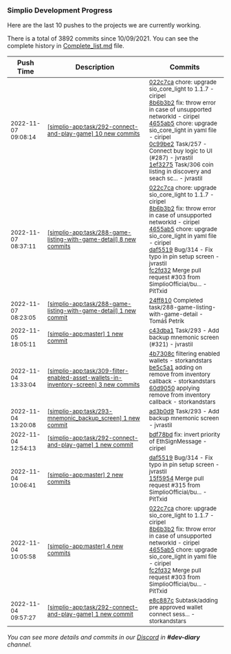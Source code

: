 
### Simplio Development Progress

Here are the last 10 pushes to the projects we are currently working.

There is a total of 3892 commits since 10/09/2021. You can see the complete history in
 [Complete_list.md](Complete_list.md) file.

| Push Time | Description | Commits |
| --- | --- | --- |
| <sub>2022-11-07 09:08:14</sub> | <sub>[[simplio-app:task/292\-connect\-and\-play\-game] 10 new commits](https://github.com/SimplioOfficial/simplio-app/compare/bdf78bdd12f6...c37c201da80d)</sub> | <sub>[022c7ca](https://github.com/SimplioOfficial/simplio-app/commit/022c7ca0b3b8e1a34c47f864f1143487dbc5cf18) chore: upgrade sio_core_light to 1.1.7 - ciripel<br>[8b6b3b2](https://github.com/SimplioOfficial/simplio-app/commit/8b6b3b2ae9c62794f5834820317256e6780d3921) fix: throw error in case of unsupported networkId - ciripel<br>[4655ab5](https://github.com/SimplioOfficial/simplio-app/commit/4655ab52927f7cee5ff4d8e3e14e41a0a3b8cd6a) chore: upgrade sio_core_light in yaml file - ciripel<br>[0c99be2](https://github.com/SimplioOfficial/simplio-app/commit/0c99be22539969416f2cc52c997c56e9c3703fbb) Task/257 - Connect buy logic to UI (#287) - jvrastil<br>[1ef3275](https://github.com/SimplioOfficial/simplio-app/commit/1ef3275c69b6ae37c11a6f5707d0d70f5c8903e0) Task/306 coin listing in discovery and seach sc... - jvrastil</sub> |
| <sub>2022-11-07 08:37:11</sub> | <sub>[[simplio-app:task/288\-game\-listing\-with\-game\-detail] 8 new commits](https://github.com/SimplioOfficial/simplio-app/compare/24ff810e1589...dc10ea725daf)</sub> | <sub>[022c7ca](https://github.com/SimplioOfficial/simplio-app/commit/022c7ca0b3b8e1a34c47f864f1143487dbc5cf18) chore: upgrade sio_core_light to 1.1.7 - ciripel<br>[8b6b3b2](https://github.com/SimplioOfficial/simplio-app/commit/8b6b3b2ae9c62794f5834820317256e6780d3921) fix: throw error in case of unsupported networkId - ciripel<br>[4655ab5](https://github.com/SimplioOfficial/simplio-app/commit/4655ab52927f7cee5ff4d8e3e14e41a0a3b8cd6a) chore: upgrade sio_core_light in yaml file - ciripel<br>[daf5519](https://github.com/SimplioOfficial/simplio-app/commit/daf5519ff0996a523c7e101d6b89d1b7c302161e) Bug/314 - Fix typo in pin setup screen - jvrastil<br>[fc2fd32](https://github.com/SimplioOfficial/simplio-app/commit/fc2fd32cc416871f367b4dcb5a2aae554d8bffec) Merge pull request #303 from SimplioOfficial/bu... - PitTxid</sub> |
| <sub>2022-11-07 08:23:05</sub> | <sub>[[simplio-app:task/288\-game\-listing\-with\-game\-detail] 1 new commit](https://github.com/SimplioOfficial/simplio-app/commit/24ff810e1589045b98a36c686454a419281fafca)</sub> | <sub>[24ff810](https://github.com/SimplioOfficial/simplio-app/commit/24ff810e1589045b98a36c686454a419281fafca) Completed task/288-game-listing-with-game-detail - Tomáš Petrík</sub> |
| <sub>2022-11-05 18:05:11</sub> | <sub>[[simplio-app:master] 1 new commit](https://github.com/SimplioOfficial/simplio-app/commit/c43dba1ea00f60d334a41e3b76ec40bc5eee9937)</sub> | <sub>[c43dba1](https://github.com/SimplioOfficial/simplio-app/commit/c43dba1ea00f60d334a41e3b76ec40bc5eee9937) Task/293 - Add backup mnemonic screen (#321) - jvrastil</sub> |
| <sub>2022-11-04 13:33:04</sub> | <sub>[[simplio-app:task/309\-filter\-enabled\-asset\-wallets\-in\-inventory\-screen] 3 new commits](https://github.com/SimplioOfficial/simplio-app/compare/15f5954c6139...60d90505b654)</sub> | <sub>[4b7308c](https://github.com/SimplioOfficial/simplio-app/commit/4b7308c2d4ded1e00457b10fb4d7fea9d8078d1c) filtering enabled wallets - storkandstars<br>[be5c5a1](https://github.com/SimplioOfficial/simplio-app/commit/be5c5a14abef401daf9942c198e35d0358cfe8ca) adding on remove from inventory callback - storkandstars<br>[60d9050](https://github.com/SimplioOfficial/simplio-app/commit/60d90505b6549c46d2a457a0485e44e77f43ff04) applying remove from inventory callback - storkandstars</sub> |
| <sub>2022-11-04 13:20:08</sub> | <sub>[[simplio-app:task/293\-mnemonic\_backup\_screen] 1 new commit](https://github.com/SimplioOfficial/simplio-app/commit/ad3b0d9218576e9572967a9e5ac1186ea56af65a)</sub> | <sub>[ad3b0d9](https://github.com/SimplioOfficial/simplio-app/commit/ad3b0d9218576e9572967a9e5ac1186ea56af65a) Task/293 - Add backup mnemonic screen - jvrastil</sub> |
| <sub>2022-11-04 12:54:13</sub> | <sub>[[simplio-app:task/292\-connect\-and\-play\-game] 1 new commit](https://github.com/SimplioOfficial/simplio-app/commit/bdf78bdd12f6c7917a4f49e61b91720a7a0d0d54)</sub> | <sub>[bdf78bd](https://github.com/SimplioOfficial/simplio-app/commit/bdf78bdd12f6c7917a4f49e61b91720a7a0d0d54) fix: invert priority of EthSignMessage - ciripel</sub> |
| <sub>2022-11-04 10:06:41</sub> | <sub>[[simplio-app:master] 2 new commits](https://github.com/SimplioOfficial/simplio-app/compare/fc2fd32cc416...15f5954c6139)</sub> | <sub>[daf5519](https://github.com/SimplioOfficial/simplio-app/commit/daf5519ff0996a523c7e101d6b89d1b7c302161e) Bug/314 - Fix typo in pin setup screen - jvrastil<br>[15f5954](https://github.com/SimplioOfficial/simplio-app/commit/15f5954c6139730806a88dc34ac4cf7b20b558c4) Merge pull request #315 from SimplioOfficial/bu... - PitTxid</sub> |
| <sub>2022-11-04 10:05:58</sub> | <sub>[[simplio-app:master] 4 new commits](https://github.com/SimplioOfficial/simplio-app/compare/1ef3275c69b6...fc2fd32cc416)</sub> | <sub>[022c7ca](https://github.com/SimplioOfficial/simplio-app/commit/022c7ca0b3b8e1a34c47f864f1143487dbc5cf18) chore: upgrade sio_core_light to 1.1.7 - ciripel<br>[8b6b3b2](https://github.com/SimplioOfficial/simplio-app/commit/8b6b3b2ae9c62794f5834820317256e6780d3921) fix: throw error in case of unsupported networkId - ciripel<br>[4655ab5](https://github.com/SimplioOfficial/simplio-app/commit/4655ab52927f7cee5ff4d8e3e14e41a0a3b8cd6a) chore: upgrade sio_core_light in yaml file - ciripel<br>[fc2fd32](https://github.com/SimplioOfficial/simplio-app/commit/fc2fd32cc416871f367b4dcb5a2aae554d8bffec) Merge pull request #303 from SimplioOfficial/bu... - PitTxid</sub> |
| <sub>2022-11-04 09:57:27</sub> | <sub>[[simplio-app:task/292\-connect\-and\-play\-game] 1 new commit](https://github.com/SimplioOfficial/simplio-app/commit/e8c887ca2e950702113f33b2b9315f054fce221d)</sub> | <sub>[e8c887c](https://github.com/SimplioOfficial/simplio-app/commit/e8c887ca2e950702113f33b2b9315f054fce221d) Subtask/adding pre approved wallet connect sess... - storkandstars</sub> |

_You can see more details and commits in our [Discord](https://discord.gg/aKhjuwZmdP) in **#dev-diary** channel._
